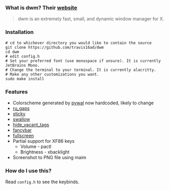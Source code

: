 ### What is dwm? Their [website](https://dwm.suckless.org/)
> dwm is an extremely fast, small, and dynamic window manager for X.

### Installation
    # cd to whichever directory you would like to contain the source
    git clone https://github.com/travis16ad/dwm
    cd dwm
    # edit config.h
    # Set your preferred font (use monospace if unsure). It is currently JetBrains Mono.
    # Change the terminal to your terminal. It is currently alacritty.
    # Make any other customizations you want.
    sudo make install

### Features
* Colorscheme generated by [pywal](https://github.com/dylanaraps/pywal) now hardcoded, likely to change
* [ru_gaps](https://dwm.suckless.org/patches/ru_gaps/)
* [sticky](https://dwm.suckless.org/patches/sticky/)
* [swallow](https://dwm.suckless.org/patches/swallow/)
* [hide_vacant_tags](https://dwm.suckless.org/patches/hide_vacant_tags/)
* [fancybar](https://dwm.suckless.org/patches/fancybar/)
* [fullscreen](https://dwm.suckless.org/patches/fullscreen/)
* Partial support for XF86 keys
  * Volume - pactl
  * Brightness - xbacklight
* Screenshot to PNG file using maim

### How do I use this?
Read `config.h` to see the keybinds.
